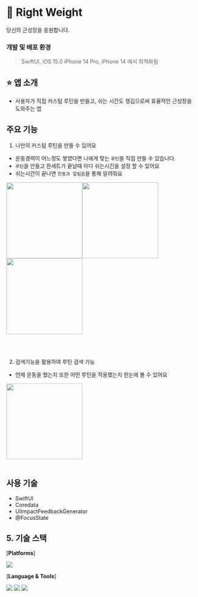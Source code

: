 # 💪 Right Weight
당신의 근성장을 응원합니다.



### 개발 및 배포 환경

> SwiftUI, iOS 15.0
iPhone 14 Pro, iPhone 14 에서 최적화됨
> 

## ⭐️ 앱 소개

- 사용자가 직접 커스텀 루틴을 만들고, 쉬는 시간도 챙김으로써 효율적인 근성장을 도와주는 앱

## 주요 기능

1. 나만의 커스텀 루틴을 만들 수 있어요
- 운동경력이 어느정도 쌓였다면 나에게 맞는 `루틴`을 직접 만들 수 있습니다.
- `루틴`을 만들고 한세트가 끝날때 마다 쉬는시간을 설정 할 수 있어요
- 쉬는시간이 끝나면 `진동과 알림음`을 통해 알려줘요

<img src="https://user-images.githubusercontent.com/101084872/226629323-1540181c-e515-4843-a233-393d7bead0f9.png" width=200><img src="https://user-images.githubusercontent.com/101084872/226629655-ea539250-15cd-4ae4-9a1e-e871c462660c.png" width=200><img src="https://user-images.githubusercontent.com/101084872/226629737-5f24c3f3-8b8e-4ad1-b80a-cc39b44f2799.png" width=200>

<br/>
<br/>



2. 검색기능을 활용하여 루틴 검색 가능 
- 언제 운동을 했는지 또한 어떤 루틴을 적용했는지 한눈에 볼 수 있어요
<img src="https://user-images.githubusercontent.com/101084872/226649208-e48429f0-7586-47d5-accc-32c991fc5fa0.gif" width= 200>
<br/>
<br/>

## 사용 기술
- SwiftUI
- Coredata
- UIImpactFeedbackGenerator
- @FocusState

## 5. 기술 스택


 [**Platforms**]

 <img src="https://img.shields.io/badge/iOS-000000?style=flat&logo=Apple&logoColor=white"/> 

 [**Language & Tools**]

 <img src="https://img.shields.io/badge/Swift-dd2c00?style=flat&logo=swift&logoColor=white"/> <img src="https://img.shields.io/badge/SwiftUI-0D0D0D?style=flat&logo=swift&logoColor=blue"/> <img src="https://img.shields.io/badge/Xcode-00b0ff?style=flat&logo=Xcode&logoColor=white"/>
